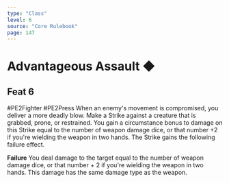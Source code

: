 ```yaml
---
type: "Class"
level: 6
source: "Core Rulebook"
page: 147
---
```

# Advantageous Assault ◆
## Feat 6
#PE2Fighter #PE2Press 
When an enemy's movement is compromised, you deliver a more deadly blow. Make a Strike against a creature that is grabbed, prone, or restrained. You gain a circumstance bonus to damage on this Strike equal to the number of weapon damage dice, or that number +2 if you're wielding the weapon in two hands. The Strike gains the following failure effect.

**Failure** You deal damage to the target equal to the number of weapon damage dice, or that number + 2 if you're wielding the weapon in two hands. This damage has the same damage type as the weapon.